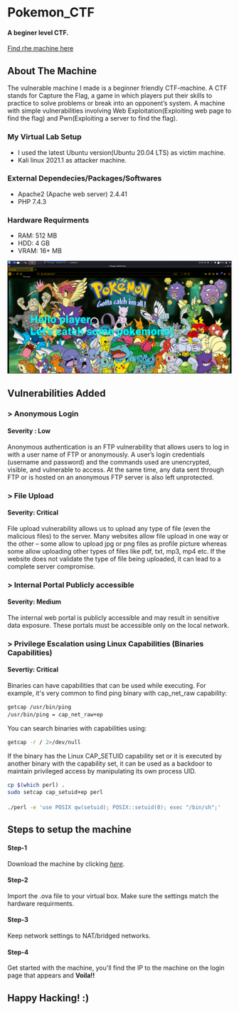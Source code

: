 # Pokemon_CTF
#### A beginer level CTF.

[Find rhe machine here](https://drive.google.com/file/d/1bZNuZXk_sBt9kNg0uuFez4Xti6Grf9tr/view?usp=sharing "Named link title")


## About The Machine

The vulnerable machine I made is a beginner friendly CTF-machine. A CTF stands for Capture the Flag, a game in which players put their skills to practice to solve problems or break into an opponent’s system. A machine with simple vulnerabilities involving Web Exploitation(Exploiting web page to find the flag) and Pwn(Exploiting a server to find the flag).

### My Virtual Lab Setup
* I used the latest Ubuntu version(Ubuntu 20.04 LTS) as victim machine.
* Kali linux 2021.1 as attacker machine.
### External Dependecies/Packages/Softwares
*  Apache2 (Apache web server) 2.4.41
*  PHP 7.4.3
### Hardware Requirments
* RAM: 512 MB
* HDD: 4 GB
* VRAM: 16+ MB

<img src="https://github.com/meks-0202/Pokemon_CTF/blob/7a0251d858a05cb1436b2a3b37ebea636b8790c2/assests/Page.png">

## Vulnerabilities Added
### > Anonymous Login
#### Severity : Low
Anonymous authentication is an FTP vulnerability that allows users to log in with a user name of FTP or anonymously. A user’s login credentials (username and password) and the commands used are unencrypted, visible, and vulnerable to access. At the same time, any data sent through FTP or is hosted on an anonymous FTP server is also left unprotected.

### > File Upload
#### Severity: Critical
File upload vulnerability allows us to upload any type of file (even the malicious files) to the server. Many websites allow file upload in one way or the other – some allow to upload jpg or png files as profile picture whereas some allow uploading other types of files like pdf, txt, mp3, mp4 etc. If the website does not validate the type of file being uploaded, it can lead to a complete server compromise.

### > Internal Portal Publicly accessible
#### Severity: Medium
The internal web portal is publicly accessible and may result in sensitive data exposure. These portals must be accessible only on the local network.

### > Privilege Escalation using Linux Capabilities (Binaries Capabilities)
#### Severtiy: Critical
Binaries can have capabilities that can be used while executing. For example, it's very common to find ping binary with cap_net_raw capability:
```bash
getcap /usr/bin/ping
/usr/bin/ping = cap_net_raw+ep
```
You can search binaries with capabilities using:
```bash
getcap -r / 2>/dev/null
```
If the binary has the Linux CAP_SETUID capability set or it is executed by another binary with the capability set, it can be used as a backdoor to maintain privileged access by manipulating its own process UID.
```bash
cp $(which perl) .
sudo setcap cap_setuid+ep perl

./perl -e 'use POSIX qw(setuid); POSIX::setuid(0); exec "/bin/sh";'
```

## Steps to setup the machine
#### Step-1
Download the machine by clicking [_here_](https://drive.google.com/file/d/1bZNuZXk_sBt9kNg0uuFez4Xti6Grf9tr/view?usp=sharing).
#### Step-2 
Import the .ova file to your virtual box. Make sure the settings match the hardware requirments.
#### Step-3 
Keep network settings to NAT/bridged networks.
#### Step-4 
Get started with the machine, you'll find the IP to the machine on the login page that appears and <b>Voila!!</b>

## Happy Hacking! :)
